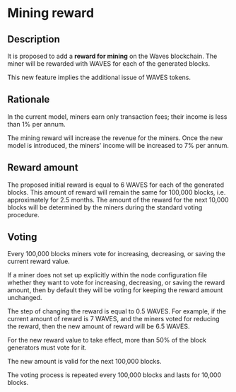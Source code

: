 # Mining reward

## Description

It is proposed to add a **reward for mining** on the Waves blockchain. The miner will be rewarded with WAVES for each of the generated blocks.

This new feature implies the additional issue of WAVES tokens.

## Rationale

In the current model, miners earn only transaction fees; their income is less than 1% per annum.

The mining reward will increase the revenue for the miners. Once the new model is introduced, the miners' income will be increased to 7% per annum.

## Reward amount

The proposed initial reward is equal to 6 WAVES for each of the generated blocks. This amount of reward will remain the same for 100,000 blocks, i.e. approximately for 2.5 months. The amount of the reward for the next 10,000 blocks will be determined by the miners during the standard voting procedure.

## Voting

Every 100,000 blocks miners vote for increasing, decreasing, or saving the current reward value.

If a miner does not set up explicitly within the node configuration file whether they want to vote for increasing, decreasing, or saving the reward amount, then by default they will be voting for keeping the reward amount unchanged.

The step of changing the reward is equal to 0.5 WAVES. For example, if the current amount of reward is 7 WAVES, and the miners voted for reducing the reward, then the new amount of reward will be 6.5 WAVES.

For the new reward value to take effect, more than 50% of the block generators must vote for it.

The new amount is valid for the next 100,000 blocks.

The voting process is repeated every 100,000 blocks and lasts for 10,000 blocks.
